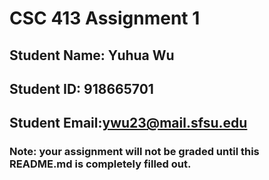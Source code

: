 # CSC 413 Assignment 1

## Student Name: Yuhua Wu	

## Student ID: 918665701

## Student Email:ywu23@mail.sfsu.edu

### Note: your assignment will not be graded until this README.md is completely filled out.
